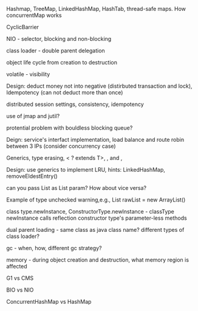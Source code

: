 Hashmap, TreeMap, LinkedHashMap, HashTab, thread-safe maps. How concurrentMap works

CyclicBarrier

NIO - selector, blocking and non-blocking

class loader - double parent delegation

object life cycle from creation to destruction

volatile - visibility

Design: deduct money not into negative (distirbuted transaction and lock), Idempotency (can not deduct more than once)

distributed session settings, consistency, idempotency

use of jmap and jutil?

protential problem with bouldless blocking queue?

Deign: service's interfact implementation, load balance and route robin between 3 IPs (consider concurrency case)

Generics, type erasing, < ? extends T>, <? super T>, and <?>,

Design: use generics to implement LRU, hints: LinkedHashMap, removeEldestEntry()

can you pass List<String> as List<Object> param? How about vice versa?  

Example of type unchecked warning,e.g.,  List<String> rawList = new ArrayList()

class type.newInstance, ConstructorType.newInstance - classType newInstance calls reflection constructor type's parameter-less methods

dual parent loading - same class as java class name? different types of class loader?

gc - when, how, different gc strategy?

memory - during object creation and destruction, what memory region is affected

G1 vs CMS

BIO vs NIO

ConcurrentHashMap vs HashMap
